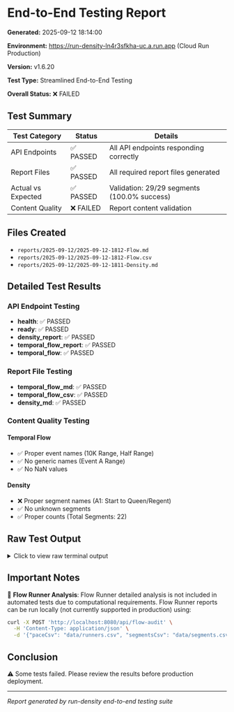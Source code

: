 # End-to-End Testing Report

**Generated:** 2025-09-12 18:14:00

**Environment:** https://run-density-ln4r3sfkha-uc.a.run.app (Cloud Run Production)

**Version:** v1.6.20

**Test Type:** Streamlined End-to-End Testing

**Overall Status:** ❌ FAILED

## Test Summary

| Test Category | Status | Details |
|---------------|--------|---------|
| API Endpoints | ✅ PASSED | All API endpoints responding correctly |
| Report Files | ✅ PASSED | All required report files generated |
| Actual vs Expected | ✅ PASSED | Validation: 29/29 segments (100.0% success) |
| Content Quality | ❌ FAILED | Report content validation |

## Files Created

- `reports/2025-09-12/2025-09-12-1812-Flow.md`
- `reports/2025-09-12/2025-09-12-1812-Flow.csv`
- `reports/2025-09-12/2025-09-12-1811-Density.md`

## Detailed Test Results

### API Endpoint Testing

- **health**: ✅ PASSED
- **ready**: ✅ PASSED
- **density_report**: ✅ PASSED
- **temporal_flow_report**: ✅ PASSED
- **temporal_flow**: ✅ PASSED

### Report File Testing

- **temporal_flow_md**: ✅ PASSED
- **temporal_flow_csv**: ✅ PASSED
- **density_md**: ✅ PASSED

### Content Quality Testing

#### Temporal Flow

- ✅ Proper event names (10K Range, Half Range)
- ✅ No generic names (Event A Range)
- ✅ No NaN values

#### Density

- ❌ Proper segment names (A1: Start to Queen/Regent)
- ✅ No unknown segments
- ✅ Proper counts (Total Segments: 22)


## Raw Test Output

<details>
<summary>Click to view raw terminal output</summary>

```
=== STREAMLINED END-TO-END TESTING ===
Testing core API endpoints and report generation (Flow + Density only)

=== PREFLIGHT VALIDATION ===

✅ Preflight validation passed: 53 checks passed
   File: data/segments.csv
   Rows: 22, Columns: 27
=== API ENDPOINT TESTING ===

1. Testing Health and Ready Endpoints...
   /health: 200 ✅
   /ready: 200 ✅

2. Testing Report Generation Endpoints...
   /api/density-report: 200 ✅
   /api/temporal-flow-report: 200 ✅
   /api/temporal-flow: 200 ✅

API Endpoint Testing: ✅ ALL PASSED

=== REPORT FILE TESTING ===

1. Temporal Flow MD files: ✅
2. Temporal Flow CSV files: ✅
3. Density Analysis MD files: ✅

Report File Testing: ✅ ALL PASSED

=== REPORT CONTENT QUALITY TESTING ===

1. Testing Temporal Flow Report Content...
   Proper event names (10K Range, Half Range): ✅
   No generic names (Event A Range): ✅
   No NaN values: ✅

2. Testing Density Analysis Report Content...
   Proper segment names (A1: Start to Queen/Regent): ❌
   No unknown segments: ✅
   Proper counts (Total Segments: 22): ✅ (Density analyzes physical course segments, while Flow analyzes runner pairs - hence different counts)

3. Testing Actual vs Expected Flow Results Validation...
   Validating Actual vs Expected Flow Results:
   ================================================================================
   ✅ MATCH A1, Start to Queen/Regent, Full vs Half, overtake, 0/0, 0/0, 0.0/0.0, 0.0/0.0
   ✅ MATCH A1, Start to Queen/Regent, Full vs 10K, overtake, 0/0, 0/0, 0.0/0.0, 0.0/0.0
   ✅ MATCH A1, Start to Queen/Regent, Half vs 10K, overtake, 0/0, 0/0, 0.0/0.0, 0.0/0.0
   ✅ MATCH A2, Queen/Regent to WSB mid-point, Full vs Half, overtake, 0/0, 0/0, 0.0/0.0, 0.0/0.0
   ✅ MATCH A2, Queen/Regent to WSB mid-point, Full vs 10K, overtake, 0/0, 0/0, 0.0/0.0, 0.0/0.0
   ✅ MATCH A2, Queen/Regent to WSB mid-point, Half vs 10K, overtake, 34/1, 34/1, 3.7/0.2, 3.7/0.2
   ✅ MATCH A3, WSB mid-point to Friel, Full vs Half, overtake, 0/0, 0/0, 0.0/0.0, 0.0/0.0
   ✅ MATCH A3, WSB mid-point to Friel, Full vs 10K, overtake, 0/0, 0/0, 0.0/0.0, 0.0/0.0
   ✅ MATCH A3, WSB mid-point to Friel, Half vs 10K, overtake, 128/13, 128/13, 14.0/2.1, 14.0/2.1
   ✅ MATCH B1, Friel to 10K Turn, Full vs 10K, overtake, 11/16, 11/16, 3.0/2.6, 3.0/2.6
   ✅ MATCH B2, 10K Turn to Friel, Full vs 10K, overtake, 81/56, 81/56, 22.0/9.1, 22.0/9.1
   ✅ MATCH B3, 10K Turn to Friel, Full vs 10K, overtake, 0/0, 0/0, 0.0/0.0, 0.0/0.0
   ✅ MATCH F1, Friel to Station Rd., Full vs Half, parallel, 52/56, 52/56, 14.1/6.1, 14.1/6.1
   ✅ MATCH F1, Friel to Station Rd., Full vs 10K, parallel, 171/122, 171/122, 46.5/19.7, 46.5/19.7
   ✅ MATCH F1, Friel to Station Rd., Half vs 10K, parallel, 694/451, 694/451, 76.1/73.0, 76.1/73.0
   ✅ MATCH H1, Trail/Aberdeen to/from Station Rd, Full vs Half, counterflow, 203/431, 203/431, 55.2/47.3, 55.2/47.3
   ✅ MATCH H1, Trail/Aberdeen to/from Station Rd, Full vs 10K, counterflow, 119/87, 119/87, 32.3/14.1, 32.3/14.1
   ✅ MATCH H1, Trail/Aberdeen to/from Station Rd, Half vs 10K, counterflow, 11/10, 11/10, 1.2/1.6, 1.2/1.6
   ✅ MATCH I1, Station Rd to Bridge/Mill, Full vs Half, counterflow, 42/9, 42/9, 11.4/1.0, 11.4/1.0
   ✅ MATCH J1, Bridge/Mill to Half Turn (Outbound), Full vs Half, counterflow, 147/209, 147/209, 39.9/22.9, 39.9/22.9
   ✅ MATCH J4, Half Turn to Bridge/Mill, Full vs Half, counterflow, 130/170, 130/170, 35.3/18.6, 35.3/18.6
   ✅ MATCH J5, Half Turn to Bridge/Mill (Slow Half), Full vs Half, counterflow, 45/24, 45/24, 12.2/2.6, 12.2/2.6
   ✅ MATCH K1, Bridge/Mill to Station Rd, Full vs Half, counterflow, 180/244, 180/244, 48.9/26.8, 48.9/26.8
   ✅ MATCH L1, Trail/Aberdeen to/from Station Rd, Full vs Half, counterflow, 0/0, 0/0, 0.0/0.0, 0.0/0.0
   ✅ MATCH L1, Trail/Aberdeen to/from Station Rd, Full vs 10K, counterflow, 206/217, 206/217, 56.0/35.1, 56.0/35.1
   ✅ MATCH L1, Trail/Aberdeen to/from Station Rd, Half vs 10K, counterflow, 11/10, 11/10, 1.2/1.6, 1.2/1.6
   ✅ MATCH M1, Trail/Aberdeen to Finish (Full to Loop), Full vs Half, overtake, 66/96, 66/96, 17.9/10.5, 17.9/10.5
   ✅ MATCH M1, Trail/Aberdeen to Finish (Full to Loop), Full vs 10K, overtake, 124/141, 124/141, 33.7/22.8, 33.7/22.8
   ✅ MATCH M1, Trail/Aberdeen to Finish (Full to Loop), Half vs 10K, overtake, 17/12, 17/12, 1.9/1.9, 1.9/1.9
   ================================================================================
   Overall Validation: ✅ ALL MATCH

Overall Report Quality: ❌ ISSUES FOUND

=== FINAL SUMMARY ===
Date: 2025-09-12-1820
Environment: https://run-density-ln4r3sfkha-uc.a.run.app (Cloud Run Production)
Version: v1.6.20
API Endpoints: ✅ PASSED
Report Files: ✅ PASSED
   Files Created:
   - reports/2025-09-12/2025-09-12-1812-Flow.md
   - reports/2025-09-12/2025-09-12-1812-Flow.csv
   - reports/2025-09-12/2025-09-12-1811-Density.md
Actual to Expected: ✅ PASSED (Validation: 29/29 segments, 100.0% success)
Content Quality: ❌ FAILED

⚠️  Some tests failed - review before production deployment

📝 NOTE: Flow Runner detailed analysis is not included in automated tests due to computational requirements.
   Flow Runner reports can be run locally (not currently supported in production) using:
   curl -X POST 'http://localhost:8080/api/flow-audit' \
     -H 'Content-Type: application/json' \
     -d '{"paceCsv": "data/runners.csv", "segmentsCsv": "data/segments.csv", "startTimes": {"Full": 420, "10K": 440, "Half": 460}}'

=== STREAMLINED END-TO-END TESTING COMPLETE ===

```

</details>

## Important Notes

📝 **Flow Runner Analysis**: Flow Runner detailed analysis is not included in automated tests due to computational requirements. Flow Runner reports can be run locally (not currently supported in production) using:

```bash
curl -X POST 'http://localhost:8080/api/flow-audit' \
  -H 'Content-Type: application/json' \
  -d '{"paceCsv": "data/runners.csv", "segmentsCsv": "data/segments.csv", "startTimes": {"Full": 420, "10K": 440, "Half": 460}}'
```

## Conclusion

⚠️ Some tests failed. Please review the results before production deployment.

---
*Report generated by run-density end-to-end testing suite*
